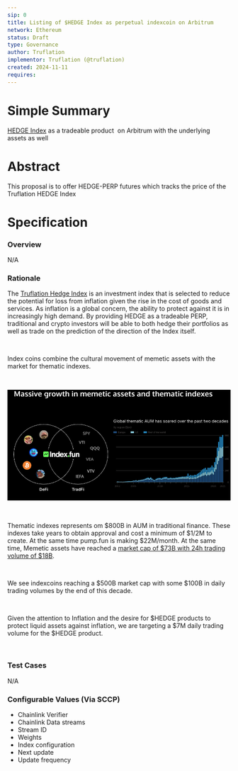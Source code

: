 ```yaml
---
sip: 0
title: Listing of $HEDGE Index as perpetual indexcoin on Arbitrum
network: Ethereum
status: Draft
type: Governance
author: Truflation
implementor: Truflation (@truflation)
created: 2024-11-11
requires: 
---
```


# Simple Summary

<p><a href="https://truflation.com/marketplace/hedge-index" rel="noopener noreferrer" target="_blank">HEDGE Index</a> as a tradeable product&nbsp; on Arbitrum with the underlying assets as well </p>

# Abstract

<p>This proposal is to offer HEDGE-PERP futures which tracks the price of the Truflation HEDGE Index</p>

# Specification


### Overview

<p>N/A</p>

### Rationale

<p>The <a href="https://truflation.com/marketplace/hedge-index" rel="noopener noreferrer" target="_blank">Truflation Hedge Index</a> is an investment index that is selected to reduce the potential for loss from inflation given the rise in the cost of goods and services. As inflation is a global concern, the ability to protect against it is in increasingly high demand. By providing HEDGE as a tradeable PERP, traditional and crypto investors will be able to both hedge their portfolios as well as trade on the prediction of the direction of the Index itself.</p><p><br></p><p>Index coins combine the cultural movement of memetic assets with the market for thematic indexes.</p><p><br></p><p><img src="./assets/sip-0/cyd8kb.png"></p><p><br></p><p>Thematic indexes represents om $800B in AUM in traditional finance. These indexes take years to obtain approval and cost a minimum of $1/2M to create. At the same time pump.fun is making $22M/month.&nbsp;At the same time, Memetic assets have reached a <a href="https://www.coingecko.com/en/categories/meme-token" rel="noopener noreferrer" target="_blank">market cap of $73B with 24h trading volume of $18B</a>.</p><p><br></p><p>We see indexcoins reaching a $500B market cap with some $100B in daily trading volumes by the end of this decade.&nbsp;</p><p><br></p><p>Given the attention to Inflation and the desire for $HEDGE products to protect liquid assets against inflation, we are targeting a $7M daily trading volume for the $HEDGE product.&nbsp;&nbsp;</p><p><br></p>

### Test Cases

<p>N/A</p>


### Configurable Values (Via SCCP)

<ul><li>Chainlink Verifier</li><li>Chainlink Data streams</li><li class="ql-indent-1">Stream ID</li><li class="ql-indent-1">Weights</li><li>Index configuration</li><li class="ql-indent-1">Next update</li><li class="ql-indent-1">Update frequency</li></ul>